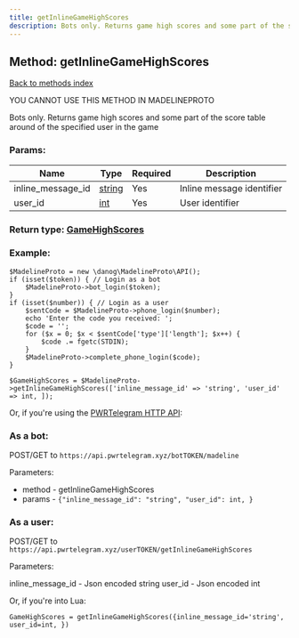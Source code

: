 ```yaml
---
title: getInlineGameHighScores
description: Bots only. Returns game high scores and some part of the score table around of the specified user in the game
---
```

## Method: getInlineGameHighScores  
[Back to methods index](index.md)


YOU CANNOT USE THIS METHOD IN MADELINEPROTO


Bots only. Returns game high scores and some part of the score table around of the specified user in the game

### Params:

| Name     |    Type       | Required | Description |
|----------|---------------|----------|-------------|
|inline\_message\_id|[string](../types/string.md) | Yes|Inline message identifier|
|user\_id|[int](../types/int.md) | Yes|User identifier|


### Return type: [GameHighScores](../types/GameHighScores.md)

### Example:


```
$MadelineProto = new \danog\MadelineProto\API();
if (isset($token)) { // Login as a bot
    $MadelineProto->bot_login($token);
}
if (isset($number)) { // Login as a user
    $sentCode = $MadelineProto->phone_login($number);
    echo 'Enter the code you received: ';
    $code = '';
    for ($x = 0; $x < $sentCode['type']['length']; $x++) {
        $code .= fgetc(STDIN);
    }
    $MadelineProto->complete_phone_login($code);
}

$GameHighScores = $MadelineProto->getInlineGameHighScores(['inline_message_id' => 'string', 'user_id' => int, ]);
```

Or, if you're using the [PWRTelegram HTTP API](https://pwrtelegram.xyz):

### As a bot:

POST/GET to `https://api.pwrtelegram.xyz/botTOKEN/madeline`

Parameters:

* method - getInlineGameHighScores
* params - `{"inline_message_id": "string", "user_id": int, }`



### As a user:

POST/GET to `https://api.pwrtelegram.xyz/userTOKEN/getInlineGameHighScores`

Parameters:

inline_message_id - Json encoded string
user_id - Json encoded int



Or, if you're into Lua:

```
GameHighScores = getInlineGameHighScores({inline_message_id='string', user_id=int, })
```


